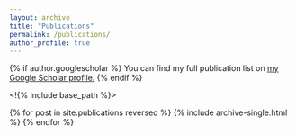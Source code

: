 ```yaml
---
layout: archive
title: "Publications"
permalink: /publications/
author_profile: true
---
```


{% if author.googlescholar %}
You can find my full publication list on <u><a href="{{author.googlescholar}}">my Google Scholar profile</a>.</u>
{% endif %}

<!{% include base_path %}>

{% for post in site.publications reversed %}
  {% include archive-single.html %}
{% endfor %}
